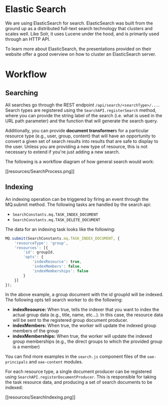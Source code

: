 # Elastic Search

We are using ElasticSearch for search. ElasticSearch was built from the ground up as a distributed full-text search technology that clusters and scales well. Like Solr, it uses Lucene under the hood, and is primarily used through an HTTP API.

To learn more about ElasticSearch, the presentations provided on their website offer a good overview on how to cluster an ElasticSearch server.

# Workflow

## Searching

All searches go through the REST endpoint `/api/search/<searchType>/...`. Search types are registered using the `SearchAPI.registerSearch` method, where you can provide the string label of the search (i.e. what is used in the URL path parameter) and the function that will generate the search query.

Additionally, you can provide **document transformer**s for a particular resource type (e.g., user, group, content) that will have an opportunity to convert a given set of search results into results that are safe to display to the user. Unless you are providing a new type of resource, this is not necessary to extend if you're just adding a new search.

The following is a workflow diagram of how general search would work:

[[resources/SearchProcess.png]]

## Indexing

An indexing operation can be triggered by firing an event through the MQ.submit method. The following tasks are handled by the search api:

* `SearchConstants.mq.TASK_INDEX_DOCUMENT`
* `SearchConstants.mq.TASK_DELETE_DOCUMENT`

The data for an indexing task looks like the following:

```javascript
MQ.submit(SearchConstants.mq.TASK_INDEX_DOCUMENT, {
    'resourceType': 'group',
    'resources': [{
        'id': groupId,
        'opts': {
            'indexResource': true,
            'indexMembers': false,
            'indexMemberships': false
        }
    }]
});
```

In the above example, a group document with the id groupId will be indexed. The following opts tell search worker to do the following:

* **indexResource:** When true, tells the indexer that you want to index the actual group data (e.g., title, name, etc...). In this case, the resource data will be sent to the registered group document producer.
* **indexMembers:** When true, the worker will update the indexed group members of the group
* **indexMemberships:** When true, the worker will update the indexed group memberships (e.g., the direct groups to which the provided group is a member)

You can find more examples in the `search.js` component files of the `oae-principals` and `oae-content` modules.

For each resource type, a single document producer can be registered using `SearchAPI.registerDocumentProducer`. This is responsible for taking the task resource data, and producing a set of search documents to be indexed:

[[resources/SearchIndexing.png]]
